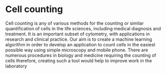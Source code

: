 # Cell counting
Cell counting is any of various methods for the counting or similar quantification of cells in the life sciences, including medical diagnosis and treatment. It is an important subset of cytometry, with applications in research and clinical practice. Our aim is to create a machine learning algorithm in order to develop an application to count cells in the easiest possible way using simple microscopy and mobile phone. There are numerous procedures in biology and medicine requiring the counting of cells therefore, creating such a tool would help to improve work in the laboratory